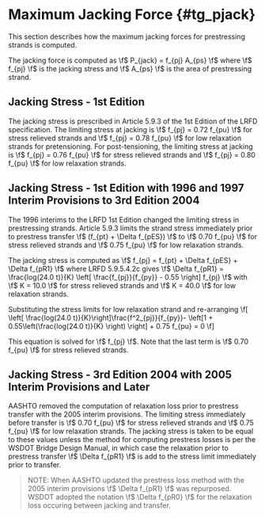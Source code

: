 Maximum Jacking Force {#tg_pjack}
======================================
This section describes how the maximum jacking forces for prestressing strands is computed.

The jacking force is computed as \f$ P_{jack} = f_{pj} A_{ps} \f$ where \f$ f_{pj} \f$ is the jacking stress and \f$ A_{ps} \f$ is the area of prestressing strand.

Jacking Stress - 1st Edition
------------------------------
The jacking stress is prescribed in Article 5.9.3 of the 1st Edition of the LRFD specification. The limiting stress at jacking is \f$ f_{pj} = 0.72 f_{pu} \f$ for stress relieved strands and \f$ f_{pj} = 0.78 f_{pu} \f$ for low relaxation strands for pretensioning. For post-tensioning, the limiting stress at jacking is \f$ f_{pj} = 0.76 f_{pu} \f$ for stress relieved strands and \f$ f_{pj} = 0.80 f_{pu} \f$ for low relaxation strands.

Jacking Stress - 1st Edition with 1996 and 1997 Interim Provisions to 3rd Edition 2004
------------------------------------------------------------------------------
The 1996 interims to the LRFD 1st Edition changed the limiting stress in prestressing strands. Article 5.9.3 limits the strand stress immediately prior to prestress transfer \f$ (f_{pt} + \Delta f_{pES}) \f$ to \f$ 0.70 f_{pu} \f$ for stress relieved strands and \f$ 0.75 f_{pu} \f$ for low relaxation strands.

The jacking stress is computed as \f$ f_{pj} = f_{pt} + \Delta f_{pES} + \Delta f_{pR1} \f$ where LRFD 5.9.5.4.2c gives \f$ \Delta f_{pR1} = \frac{log(24.0 t)}{K} \left[ \frac{f_{pj}}{f_{py}} - 0.55 \right] f_{pj} \f$  with \f$ K = 10.0 \f$ for stress relieved strands and \f$ K = 40.0 \f$ for low relaxation strands.

Substituting the stress limits for low relaxation strand and re-arranging
\f[
\left[ \frac{log(24.0 t)}{K}\right]\frac{f^2_{pj}}{f_{py}}- \left[1 + 0.55\left(\frac{log(24.0 t)}{K} \right) \right] + 0.75 f_{pu} = 0
\f]

This equation is solved for \f$ f_{pj} \f$. Note that the last term is \f$ 0.70 f_{pu} \f$ for stress relieved strands.

Jacking Stress - 3rd Edition 2004 with 2005 Interim Provisions and Later
------------------------------------------------------------------------------
AASHTO removed the computation of relaxation loss prior to prestress transfer with the 2005 interim provisions. The limiting stress immediately before transfer is \f$ 0.70 f_{pu} \f$ for stress relieved strands and \f$ 0.75 f_{pu} \f$ for low relaxation strands. The jacking stress is taken to be equal to these values unless the method for computing prestress losses is per the WSDOT Bridge Design Manual, in which case the relaxation prior to prestress transfer \f$ \Delta f_{pR1} \f$ is add to the stress limit immediately prior to transfer.

> NOTE: When AASHTO updated the prestress loss method with the 2005 interim provisions \f$ \Delta f_{pR1} \f$ was repurposed. WSDOT adopted the notation \f$ \Delta f_{pR0} \f$ for the relaxation loss occuring between jacking and transfer.
